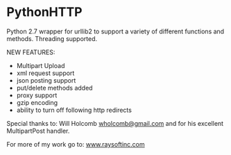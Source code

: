 # PythonHTTP
Python 2.7 wrapper for urllib2 to support a variety of different functions and methods. Threading supported.

NEW FEATURES:
  - Multipart Upload
  - xml request support
  - json posting support
  - put/delete methods added
  - proxy support
  - gzip encoding
  - ability to turn off following http redirects

Special thanks to: Will Holcomb <wholcomb@gmail.com> and for his excellent
MultipartPost handler. 

For more of my work go to: www.raysoftinc.com
